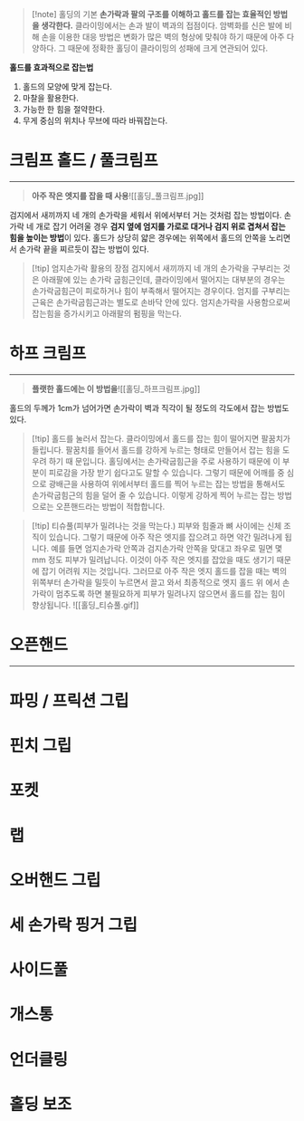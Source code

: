 > [!note] 홀딩의 기본
> **손가락과 팔의 구조를 이해하고 홀드를 잡는 효율적인 방법을 생각한다.**
> 클라이밍에서는 손과 발이 벽과의 접점이다. 암벽화를 신은 발에 비해 손을 이용한 대응 방법은 변화가 많은 벽의 형상에 맞춰야 하기 때문에 아주 다양하다. 그 때문에 정확한 홀딩이 클라이밍의 성패에 크게 연관되어 있다.

**홀드를 효과적으로 잡는법**
1. 홀드의 모양에 맞게 잡는다.
2. 마찰을 활용한다.
3. 가능한 한 힘을 절약한다.
4. 무게 중심의 위치나 무브에 따라 바꿔잡는다.
# 크림프 홀드 / 풀크림프
---
> **아주 작은 엣지를 잡을 때 사용**![[홀딩_풀크림프.jpg]]

검지에서 새끼까지 네 개의 손가락을 세워서 위에서부터 거는 것처럼 잡는 방법이다. 손가락 네 개로 잡기 어려울 경우 **검지 옆에 엄지를 가로로 대거나 검지 위로 겹쳐서 잡는 힘을 높이는 방법**이 있다. 홀드가 상당히 얇은 경우에는 위쪽에서 홀드의 안쪽을 노리면서 손가락 끝을 찌르듯이 잡는 방법이 있다.
> [!tip] 엄지손가락 활용의 장점
> 검지에서 새끼까지 네 개의 손가락을 구부리는 것은 아래팔에 있는 손가락 굽힘근인데, 클라이밍에서 떨어지는 대부분의 경우는 손가락굽힘근이 피로하거나 힘이 부족해서 떨어지는 경우이다.
> 엄지를 구부리는 근육은 손가락굽힘근과는 별도로 손바닥 안에 있다. 엄지손가락을 사용함으로써 잡는힘을 증가시키고 아래팔의 펌핑을 막는다.

# 하프 크림프
---
> **플랫한 홀드에는 이 방법을**![[홀딩_하프크림프.jpg]]

홀드의 두께가 1cm가 넘어가면 손가락이 벽과 직각이 될 정도의 각도에서 잡는 방법도 있다.

> [!tip] 홀드를 눌러서 잡는다.
> 클라이밍에서 홀드를 잡는 힘이 떨어지면 팔꿈치가 들립니다. 팔꿈치를 들어서 홀드를 강하게 누르는 형태로 만들어서 잡는 힘을 도우려 하기 때 문입니다. 홀딩에서는 손가락굽힘근을 주로 사용하기 때문에 이 부분이 피로감을 가장 받기 쉽다고도 말할 수 있습니다. 그렇기 때문에 어깨를 중 심으로 광배근을 사용하여 위에서부터 홀드를 찍어 누르는 잡는 방법을 통해서도 손가락굽힘근의 힘을 덜어 줄 수 있습니다. 이렇게 강하게 찍어 누르는 잡는 방법으로는 오픈핸드라는 방법이 적합합니다.

> [!tip] 티슈풀(피부가 밀려나는 것을 막는다.)
> 피부와 힘줄과 뼈 사이에는 신체 조직이 있습니다. 그렇기 때문에 아주 작은 엣지를 잡으려고 하면 약간 밀려나게 됩 니다. 예를 들면 엄지손가락 안쪽과 검지손가락 안쪽을 맞대고 좌우로 밀면 몇 mm 정도 피부가 밀려납니다. 이것이 아주 작은 엣지를 잡았을 때도 생기기 때문에 잡기 어려워 지는 것입니다.
> 그러므로 아주 작은 엣지 홀드를 잡을 때는 벽의 위쪽부터 손가락을 밀듯이 누르면서 끌고 와서 최종적으로 엣지 홀드 위 에서 손가락이 멈추도록 하면 불필요하게 피부가 밀려나지 않으면서 홀드를 잡는 힘이 향상됩니다.
> ![[홀딩_티슈풀.gif]]
# 오픈핸드
---

# 파밍 / 프릭션 그립
# 핀치 그립
# 포켓
# 랩
# 오버핸드 그립
# 세 손가락 핑거 그립
# 사이드풀
# 개스통
# 언더클링
# 홀딩 보조
